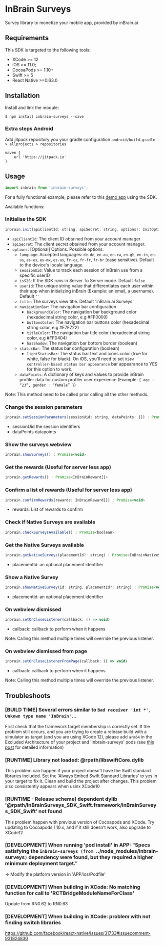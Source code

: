 # InBrain Surveys
Survey library to monetize your mobile app, provided by inBrain.ai

## Requirements
This SDK is targeted to the following tools:
- XCode >= 12
- iOS >= 11.0;
- CocoaPods >= 1.10+
- Swift >= 5
- React Native >=0.63.0

## Installation

Install and link the module:

`$ npm install inbrain-surveys --save`


### Extra steps Android
Add jitpack repository you your gradle configuration `android/build.gradle > allprojects > repositories`

```
maven { 
    url 'https://jitpack.io' 
}
```

## Usage
```javascript
import inbrain from 'inbrain-surveys';
```

For a fully functional example, please refer to this [demo app](https://github.com/inbrainai/react-native) using the SDK.

Available functions:
### Initialise the SDK
```javascript
inbrain.init(apiClientId: string, apiSecret: string, options?: InitOptions) : Promise<void>
```
* `apiClientId`: The client ID obtained from your account manager
* `apiSecret`: The client secret obtained from your account manager.
* `options`: [Optional] Options. Possible options:
    * `language`: Accepted languages: `de-de`, `en-au`, `en-ca`, `en-gb`, `en-in`, `en-us`, `es-es`, `es-mx`, `es-us`, `fr-ca`, `fr-fr`, `fr-br` (case sensitive). Default to the device's locale language.
    * `sessionUid`: Value to track each session of inBrain use from a specific userID
    * `isS2S`: If the SDK runs in Server To Server mode. Default `false`
    * `userId`: The unique string value that differentiates each user within their app when initializing inBrain (Example: an email, a username). Default `''`
    * `title`: The surveys view title. Default 'inBrain.ai Surveys'
    * `navigationBar`: The navigation bar configuration
        * `backgroundColor`: The navigation bar background color (hexadecimal string color, e.g #FF0000)
        * `buttonsColor`: The navigation bar buttons color (hexadecimal string color, e.g #E7F722)
        * `titleColor`: The navigation bar title color (hexadecimal string color, e.g #FF0404)
        * `hasShadow`: The navigation bar bottom border (boolean)
    * `statusBar`: The status bar configuration (boolean)
        * `lightStatusBar`: The status bar text and icons color (true for white, false for black). On iOS, you'll need to set `View controller-based status bar appearance` bar appearance to YES for this option to work.
    * `dataPoints`: A dictionary of keys and values to provide inBrain profiler data for custom profiler user experience (Example: `{ age : “23”, gender : “female” }`)

Note: This method need to be called prior calling all the other methods. 

### Change the session parameters
```javascript
inbrain.setSessionParameters(sessionUid: string, dataPoints: {}) : Promise<void>
```
* sessionUid the session identifiers
* dataPoints datapoints

### Show the surveys webview
```javascript
inbrain.showSurveys() : Promise<void>
```

### Get the rewards (Useful for server less app)
```javascript
inbrain.getRewards() : Promise<InBrainReward[]>
```

### Confirm a list of rewards (Useful for server less app)
```javascript
inbrain.confirmRewards(rewards: InBrainReward[]) : Promise<void>
```
* rewards: List of rewards to confirm

### Check if Native Surveys are available
```javascript
inbrain.checkSurveysAvailable() : Promise<boolean>
```

### Get the Native Surveys available
```javascript
inbrain.getNativeSurveys(placementId?: string) : Promise<InBrainNativeSurveys[]>
```
* placementId: an optional placement identifier

### Show a Native Survey
```javascript
inbrain.showNativeSurvey(id: string, placementId?: string) : Promise<void>
```
* placementId: an optional placement identifier

### On webview dismissed
```javascript
inbrain.setOnCloseListener(callback: () => void) 
```
* callback: callback to perform when it happens

Note: Calling this method multiple times will override the previous listener.

### On webview dismissed from page
```javascript
inbrain.setOnCloseListenerFromPage(callback: () => void) 
```
* callback: callback to perform when it happens

Note: Calling this method multiple times will override the previous listener.

## Troubleshoots
### [BUILD TIME] Several errors similar to `Bad receiver 'int *'`, `Unkown type name 'InBrain'`...
First check that the framework target membership is correctly set. If the problem still occurs, and you are trying to create a release build with a simulator as target (and you are using XCode 12), please add `arm64` in the Excluded Architecture of your project and 'inbrain-surveys' pods (see [this post](https://stackoverflow.com/questions/63607158/xcode-12-building-for-ios-simulator-but-linking-in-object-file-built-for-ios) for detailed information)


### [RUNTIME] Library not loaded: @rpath/libswiftCore.dylib
This problem can happen if your project doesn't have the Swift standard libraries included. Set the 'Always Embed Swift Standard Libraries' to yes in your target to fix it.
Clean and build the project after changes.
This problem also consistently appears when usinx XCode10

### [RUNTIME - Release scheme] dependent dylib '@rpath/InBrainSurveys_SDK_Swift.framework/InBrainSurveys_SDK_Swift' not found 
This problem happen with previous version of Cocoapods and XCode. Try updating to Cocoapods 1.10.x, and if it still doesn't work, also upgrade to XCode12

### [DEVELOPMENT] When running 'pod install' in APP: "Specs satisfying the `inbrain-surveys (from `../node_modules/inbrain-surveys`)` dependency were found, but they required a higher minimum deployment target."
 => Modify the platform version in 'APP/ios/Podfile'

 ### [DEVELOPMENT] When building in XCode: No matching function for call to 'RCTBridgeModuleNameForClass' 
Update from RN0.62 to RN0.63

 ### [DEVELOPMENT] When building in XCode: problem with not finding switch libraries
https://github.com/facebook/react-native/issues/31733#issuecomment-931824830
